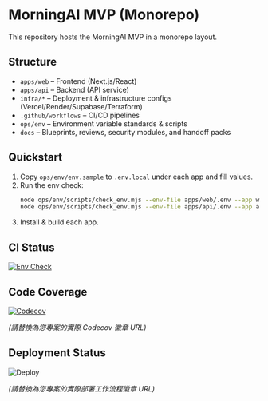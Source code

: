 # MorningAI MVP (Monorepo)

This repository hosts the MorningAI MVP in a monorepo layout.

## Structure
- `apps/web` – Frontend (Next.js/React)
- `apps/api` – Backend (API service)
- `infra/*` – Deployment & infrastructure configs (Vercel/Render/Supabase/Terraform)
- `.github/workflows` – CI/CD pipelines
- `ops/env` – Environment variable standards & scripts
- `docs` – Blueprints, reviews, security modules, and handoff packs

## Quickstart
1. Copy `ops/env/env.sample` to `.env.local` under each app and fill values.
2. Run the env check:
   ```bash
   node ops/env/scripts/check_env.mjs --env-file apps/web/.env --app web
   node ops/env/scripts/check_env.mjs --env-file apps/api/.env --app api
   ```
3. Install & build each app.



## CI Status

[![Env Check](https://github.com/RC918/morningai-mvp/actions/workflows/env-check.yml/badge.svg)](https://github.com/RC918/morningai-mvp/actions/workflows/env-check.yml)




## Code Coverage

[![Codecov](https://codecov.io/gh/RC918/morningai-mvp/branch/main/graph/badge.svg)](https://codecov.io/gh/RC918/morningai-mvp)

*(請替換為您專案的實際 Codecov 徽章 URL)*




## Deployment Status

![Deploy](https://github.com/RC918/morningai-mvp/actions/workflows/deploy.yml/badge.svg)

*(請替換為您專案的實際部署工作流程徽章 URL)*


<!-- Test change for PR Evidence Flow -->
